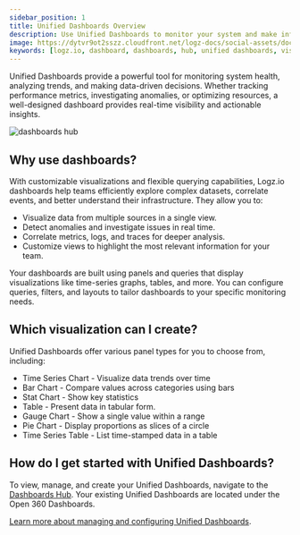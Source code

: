 ```yaml
---
sidebar_position: 1
title: Unified Dashboards Overview
description: Use Unified Dashboards to monitor your system and make informed decisions with actionable insights.
image: https://dytvr9ot2sszz.cloudfront.net/logz-docs/social-assets/docs-social.jpg
keywords: [logz.io, dashboard, dashboards, hub, unified dashboards, visualize, visualizations]
---
```



Unified Dashboards provide a powerful tool for monitoring system health, analyzing trends, and making data-driven decisions. Whether tracking performance metrics, investigating anomalies, or optimizing resources, a well-designed dashboard provides real-time visibility and actionable insights.

![dashboards hub](https://dytvr9ot2sszz.cloudfront.net/logz-docs/unified-dashboards/dashboards-360-hub.png)


<h2 id="why">Why use dashboards?</h2>

With customizable visualizations and flexible querying capabilities, Logz.io dashboards help teams efficiently explore complex datasets, correlate events, and better understand their infrastructure. They allow you to:

* Visualize data from multiple sources in a single view.
* Detect anomalies and investigate issues in real time.
* Correlate metrics, logs, and traces for deeper analysis.
* Customize views to highlight the most relevant information for your team.

Your dashboards are built using panels and queries that display visualizations like time-series graphs, tables, and more. You can configure queries, filters, and layouts to tailor dashboards to your specific monitoring needs.

<h2 id="which">Which visualization can I create?</h2>

Unified Dashboards offer various panel types for you to choose from, including:

* Time Series Chart - Visualize data trends over time
* Bar Chart - Compare values across categories using bars
* Stat Chart - Show key statistics
* Table - Present data in tabular form.
* Gauge Chart - Show a single value within a range
* Pie Chart - Display proportions as slices of a circle
* Time Series Table - List time-stamped data in a table

<h2 id="where">How do I get started with Unified Dashboards?</h2>

To view, manage, and create your Unified Dashboards, navigate to the [Dashboards Hub](https://docs.logz.io/docs/user-guide/dashboards-hub/dashboards-hub/). Your existing Unified Dashboards are located under the Open 360 Dashboards.

[Learn more about managing and configuring Unified Dashboards](https://docs.logz.io/docs/user-guide/dashboards/edit-dashboards/).